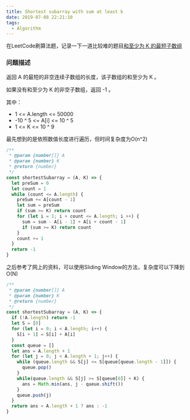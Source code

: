 ```yaml
---
title: Shortest subarray with sum at least k
date: 2019-07-08 22:21:10
tags:
  - Algorithm
---
```


在LeetCode刷算法题，记录一下一道比较难的题目[和至少为 K 的最短子数组](https://leetcode-cn.com/problems/shortest-subarray-with-sum-at-least-k/description/)

### 问题描述

返回 A 的最短的非空连续子数组的长度，该子数组的和至少为 K 。

如果没有和至少为 K 的非空子数组，返回 -1 。

其中：

+ 1 <= A.length <= 50000
+ -10 ^ 5 <= A[i] <= 10 ^ 5
+ 1 <= K <= 10 ^ 9

最先想到的是依照数值长度进行遍历，但时间复杂度为O(n^2)

```js
/**
 * @param {number[]} A
 * @param {number} K
 * @return {number}
 */
const shortestSubarray = (A, K) => {
  let preSum = 0
  let count = 1
  while (count <= A.length) {
    preSum += A[count - 1]
    let sum = preSum
    if (sum >= K) return count
    for (let i = 1; i + count <= A.length; i ++) {
      sum = sum - A[i - 1] + A[i + count - 1]
      if (sum >= K) return count
    }
    count += 1
  }
  return -1
}

```
之后参考了网上的资料，可以使用Sliding Window的方法，复杂度可以下降到O(N)

```js
/**
 * @param {number[]} A
 * @param {number} K
 * @return {number}
 */
const shortestSubarray = (A, K) => {
  if (!A.length) return -1
  let S = [0]
  for (let i = 0; i < A.length; i++) {
    S[i + 1] = S[i] + A[i]
  }
  const queue = []
  let ans = A.length + 1
  for (let j = 0; j < A.length + 1; j++) { 
    while (queue.length && S[j] <= S[queue[queue.length - 1]]) {
      queue.pop()
    }
    while(queue.length && S[j] >= S[queue[0]] + K) {
      ans = Math.min(ans, j - queue.shift())
    }
    queue.push(j)
  }
  return ans < A.length + 1 ? ans : -1
}
```